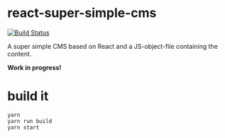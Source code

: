 # react-super-simple-cms

[![Build Status](https://travis-ci.org/alxkhr/react-super-simple-cms.svg?branch=master)](https://travis-ci.org/alxkhr/react-super-simple-cms)

A super simple CMS based on React and a JS-object-file containing the content.

**Work in progress!**

# build it

```
yarn
yarn run build
yarn start
```
